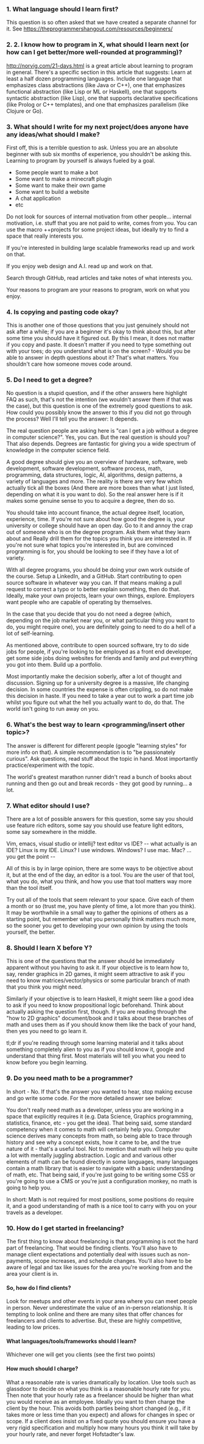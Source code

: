 ### 1. What language should I learn first?
This question is so often asked that we have created a separate channel for it.
See https://theprogrammershangout.com/resources/beginners/

### 2. 2. I know how to program in X, what should I learn next (or how can I get better/more well-rounded at programming)?
http://norvig.com/21-days.html is a great article about learning to program in general. There's a specific section in this article that suggests:
Learn at least a half dozen programming languages. Include one language that
emphasizes class abstractions (like Java or C++), one that emphasizes functional
abstraction (like Lisp or ML or Haskell), one that supports syntactic abstraction
(like Lisp), one that supports declarative specifications (like Prolog or C++
templates), and one that emphasizes parallelism (like Clojure or Go).

### 3. What should I write for my next project/does anyone have any ideas/what should I make?
First off, this is a terrible question to ask. Unless you are an absolute
beginner with sub six months of experience, you shouldn't be asking this.
Learning to program by yourself is always fueled by a goal. 

- Some people want to make a bot
- Some want to make a minecraft plugin
- Some want to make their own game
- Some want to build a website
- A chat application
- etc

Do not look for sources of internal motivation from other people... internal
motivation, i.e. stuff that you are not paid to write, comes from you. You can
use the macro ++projects for some project ideas, but ideally try to find a space
that really interests you. 

If you're interested in building large scalable frameworks read up and work on that.

If you enjoy web design and A.I. read up and work on that.

Search through GitHub, read articles and take notes of what interests you.

Your reasons to program are your reasons to program, work on what you enjoy.

### 4. Is copying and pasting code okay?
This is another one of those questions that you just genuinely should not ask
after a while; if you are a beginner it's okay to think about this, but after
some time you should have it figured out. By this I mean, it does not matter if
you copy and paste. It doesn't matter if you need to type something out with your
toes; do you understand what is on the screen? - Would you be able to answer in
depth questions about it? That's what matters. You shouldn't care how someone
moves code around.

### 5. Do I need to get a degree?
No question is a stupid question, and if the other answers here highlight FAQ as
such, that's not the intention (we wouldn't answer them if that was the case),
but this question is one of the extremely good questions to ask. How could you
possibly know the answer to this if you did not go through the process? Well
I'll tell you the answer: It depends. 

The real question people are asking here is "can I get a job without a degree
in computer science?". Yes, you can. But the real question is should you? That
also depends. Degrees are fantastic for giving you a wide spectrum of knowledge
in the computer science field.

A good degree should give you an overview of hardware, software, web development,
software development, software process, math, programming, data structures,
logic, AI, algorithms, design patterns, a variety of languages and more. The
reality is there are very few which actually tick all the boxes (And there are
more boxes than what I just listed, depending on what it is you want to do). So
the real answer here is if it makes some genuine sense to you to acquire a degree,
then do so.

You should take into account finance, the actual degree itself, location, experience,
time. If you're not sure about how good the degree is, your university or college
should have an open day. Go to it and annoy the crap out of someone who is on the
degree program. Ask them what they learn about and Really drill them for the topics
you think you are interested in. If you're not sure what topics you're interested
in, but are convinced programming is for, you should be looking to see if they have
a lot of variety.

With all degree programs, you should be doing your own work outside of the course.
Setup a LinkedIn, and a GitHub. Start contributing to open source software in whatever
way you can. If that means making a pull request to correct a typo or to better
explain something, then do that. Ideally, make your own projects, learn your own
things, explore. Employers want people who are capable of operating by themselves. 

In the case that you decide that you do not need a degree (which, depending on the
job market near you, or what particular thing you want to do, you might require one),
you are definitely going to need to do a hell of a lot of self-learning.

As mentioned above, contribute to open sourced software, try to do side jobs for
people, if you're looking to be employed as a front end developer, get some side jobs
doing websites for friends and family and put everything you got into them. Build up
a portfolio.

Most importantly make the decision soberly, after a lot of thought and discussion.
Signing up for a university degree is a massive, life changing decision. In some
countries the expense is often crippling, so do not make this decision in haste.
If you need to take a year out to work a part time job whilst you figure out what
the hell you actually want to do, do that. The world isn't going to run away on you.

### 6. What's the best way to learn <programming/insert other topic>?
The answer is different for different people (google "learning styles" for more
info on that). A simple recommendation is to "be passionately curious". Ask
questions, read stuff about the topic in hand. Most importantly practice/experiment
with the topic. 

The world's greatest marathon runner didn't read a bunch of books about running
and then go out and break records - they got good by running... a lot.

### 7. What editor should I use?
There are a lot of possible answers for this question, some say you should use feature
rich editors, some say you should use feature light editors, some say somewhere in the middle.

Vim, emacs, visual studio or intellij? text editor vs IDE? -- what actually is an
IDE? Linux is my IDE. Linux? I use windows. Windows? I use mac. Mac? ... you get the point --

All of this is by in large opinion, there are some ways to be objective about it, but
at the end of the day, an editor is a tool. You are the user of that tool, what you do,
what you think, and how you use that tool matters way more than the tool itself. 

Try out all of the tools that seem relevant to your space. Give each of them a month
or so (trust me, you have plenty of time, a lot more than you think). It may be worthwhile
in a small way to gather the opinions of others as a starting point, but remember what
you personally think matters much more, so the sooner you get to developing your own
opinion by using the tools yourself, the better.

### 8. Should I learn X before Y?
This is one of the questions that the answer should be immediately apparent without you
having to ask it. If your objective is to learn how to, say, render graphics in 2D games,
it might seem attractive to ask if you need to know matrices/vector/physics or some
particular branch of math that you think you might need. 

Similarly if your objective is to learn Haskell, it might seem like a good idea to ask
if you need to know propositional logic beforehand. Think about actually asking the
question first, though. If you are reading through the "how to 2D graphics" document/book
and it talks about these branches of math and uses them as if you should know them
like the back of your hand, then yes you need to go learn it. 

tl;dr if you're reading through some learning material and it talks about something
completely alien to you as if you should know it, google and understand that thing
first. Most materials will tell you what you need to know before you begin learning.

### 9. Do you need math to be a programmer?
In short - No. If that's the answer you wanted to hear, stop making excuse and go
write some code. For the more detailed answer see below: 

You don't really need math as a developer, unless you are working in a space that
explicitly requires it (e.g. Data Science, Graphics programming, statistics, finance,
etc - you get the idea). That being said, some standard competency when it comes to
math will certainly help you. Computer science derives many concepts from math, so
being able to trace through history and see why a concept exists, how it came to be,
and the true nature of it - that's a useful tool. Not to mention that math will help
you quite a lot with mentally juggling abstraction. Logic and and various other
elements of math can be found directly in some languages, many languages contain a
math library that is easier to navigate with a basic understanding of math, etc. That
being said, if you're just going to be writing some CSS or you're going to use a CMS
or you're just a configuration monkey, no math is going to help you. 

In short: Math is not required for most positions, some positions do require it, and
a good understanding of math is a nice tool to carry with you on your travels as a developer.

### 10. How do I get started in freelancing?
The first thing to know about freelancing is that programming is not the hard part of
freelancing. That would be finding clients. You'll also have to manage client expectations
and potentially deal with issues such as non-payments, scope increases, and schedule changes.
You'll also have to be aware of legal and tax like issues for the area you're working
from and the area your client is in.

#### So, how do I find clients?
Look for meetups and other events in your area where you can meet people in person.
Never underestimate the value of an in-person relationship. It is tempting to look
online and there are many sites that offer chances for freelancers and clients to
advertise. But, these are highly competitive, leading to low prices.

#### What languages/tools/frameworks should I learn?
Whichever one will get you clients (see the first two points)

#### How much should I charge?
What a reasonable rate is varies dramatically by location. Use tools such as glassdoor
to decide on what you think is a reasonable hourly rate for you. Then note that your
hourly rate as a freelancer should be higher than what you would receive as an employee.
Ideally you want to then charge the client by the hour. This avoids both parties being
short changed (e.g., if it takes more or less time than you expect) and allows for
changes in spec or scope. If a client does insist on a fixed quote you should ensure
you have a very rigid specification and multiply how many hours you think it will
take by your hourly rate, and never forget Hofstadter's law.

